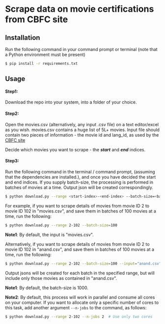 # Scrape data on movie certifications from CBFC site

## Installation
Run the following command in your command prompt or terminal (note that a Python
environment must be present)

```bash
$ pip install -r requirements.txt
```

## Usage

#### Step1: 
Download the repo into your system, into a folder of your choice.

#### Step2: 
Open the movies.csv (alternatively, any input .csv file) on a text editor/excel as you wish.  movies.csv contains a huge list of 5L+ movies.  Input file should contain two pieces of information - the movie id and lang_id, as used by the [CBFC site](https://www.cbfcindia.gov.in/main/)

Decide which movies you want to scrape - the **_start_** and **_end_** indices.

#### Step3: 
Run the following command in the terminal / command prompt, (assuming that the
dependencies are installed.), and once you have decided the start and end
indices.  If you supply batch-size, the processing is performed in batches of <batch-size> movies at a time.  Output json will be created correspondingly.

```bash
$ python download.py --range <start-index>-<end-index> --batch-size=<batch-size>
```

For example, if you want to scrape details of movies from movie ID 2 to movie ID 102 in "movies.csv", and save them in batches of 100 movies at a time, run the following:

```bash
$ python download.py --range 2-102 --batch-size=100
```
**Note1**: By default, the input is "movies.csv".

Alternatively, if you want to scrape details of movies from movie ID 2 to movie ID 102 in "anand.csv", and save them in batches of 100 movies at a time, run the following:

```bash
$ python download.py --range 2-102 --batch-size=100 --input="anand.csv"
```
Output jsons will be created for each batch in the specified range, but will include only those movies as contained in "anand.csv".

**Note1**: By default, the batch-size is 1000.

**Note2**: By default, this process will work in parallel and consume all cores on your computer. If you want to allocate only a specific number of cores to this task, add another argument `--n-jobs` to the command, as follows:
```bash
$ python download.py --range 2-102 --n-jobs 2  # Use only two cores
```
